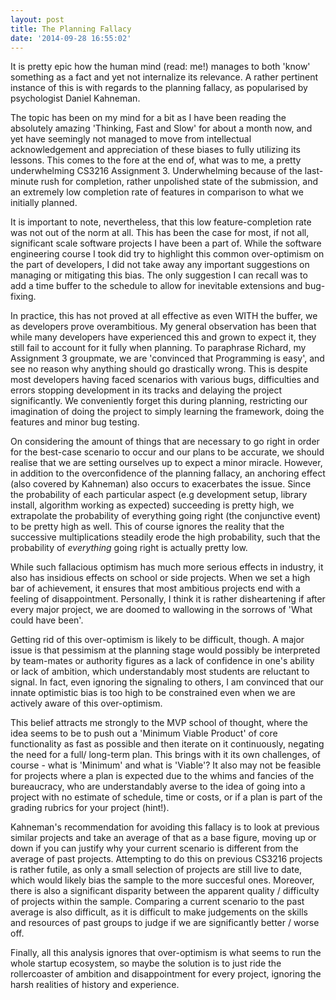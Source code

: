 ```yaml
---
layout: post
title: The Planning Fallacy
date: '2014-09-28 16:55:02'
---
```


It is pretty epic how the human mind (read: me!) manages to both 'know' something as a fact and yet not internalize its relevance. A rather pertinent instance of this is with regards to the planning fallacy, as popularised by psychologist Daniel Kahneman.

The topic has been on my mind for a bit as I have been reading the absolutely amazing 'Thinking, Fast and Slow' for about a month now, and yet have seemingly not managed to move from intellectual acknowledgement and appreciation of these biases to fully utilizing its lessons. This comes to the fore at the end of, what was to me, a pretty underwhelming CS3216 Assignment 3. Underwhelming because of the last-minute rush for completion, rather unpolished state of the submission, and an extremely low completion rate of features in comparison to what we initially planned.

It is important to note, nevertheless, that this low feature-completion rate was not out of the norm at all. This has been the case for most, if not all, significant scale software projects I have been a part of. While the software engineering course I took did try to highlight this common over-optimism on the part of developers, I did not take away any important suggestions on managing or mitigating this bias. The only suggestion I can recall was to add a time buffer to the schedule to allow for inevitable extensions and bug-fixing. 

In practice, this has not proved at all effective as even WITH the buffer, we as developers prove overambitious. My general observation has been that while many developers have experienced this and grown to expect it, they still fail to account for it fully when planning. To paraphrase Richard, my Assignment 3 groupmate, we are 'convinced that Programming is easy', and see no reason why anything should go drastically wrong. This is despite most developers having faced scenarios with various bugs, difficulties and errors stopping development in its tracks and delaying the project significantly. We conveniently forget this during planning, restricting our imagination of doing the project to simply learning the framework, doing the features and minor bug testing.

On considering the amount of things that are necessary to go right in order for the best-case scenario to occur and our plans to be accurate, we should realise that we are setting ourselves up to expect a minor miracle. However, in addition to the overconfidence of the planning fallacy, an anchoring effect (also covered by Kahneman) also occurs to exacerbates the issue. Since the probability of each particular aspect (e.g development setup, library install, algorithm working as expected) succeeding is pretty high, we extrapolate the probability of everything going right (the conjunctive event) to be pretty high as well. This of course ignores the reality that the successive multiplications steadily erode the high probability, such that the probability of _everything_ going right is actually pretty low.

While such fallacious optimism has much more serious effects in industry, it also has insidious effects on school or side projects. When we set a high bar of achievement, it ensures that most ambitious projects end with a feeling of disappointment. Personally, I think it is rather disheartening if after every major project, we are doomed to wallowing in the sorrows of 'What could have been'.

Getting rid of this over-optimism is likely to be difficult, though. A major issue is that pessimism at the planning stage would possibly be interpreted by team-mates or authority figures as a lack of confidence in one's ability or lack of ambition, which understandably most students are reluctant to signal. In fact, even ignoring the signaling to others, I am convinced that our innate optimistic bias is too high to be constrained even when we are actively aware of this over-optimism.

This belief attracts me strongly to the MVP school of thought, where the idea seems to be to push out a 'Minimum Viable Product' of core functionality as fast as possible and then iterate on it continuously, negating the need for a full/ long-term plan. This brings with it its own challenges, of course - what is 'Minimum' and what is 'Viable'? It also may not be feasible for projects where a plan is expected due to the whims and fancies of the bureaucracy, who are understandably averse to the idea of going into a project with no estimate of schedule, time or costs, or if a plan is part of the grading rubrics for your project (hint!).

Kahneman's recommendation for avoiding this fallacy is to look at previous similar projects and take an average of that as a base figure, moving up or down if you can justify why your current scenario is different from the average of past projects. Attempting to do this on previous CS3216 projects is rather futile, as only a small selection of projects are still live to date, which would likely bias the sample to the more succesful ones. Moreover, there is also a significant disparity between the apparent quality / difficulty of projects within the sample. Comparing a current scenario to the past average is also difficult, as it is difficult to make judgements on the skills and resources of past groups to judge if we are significantly better / worse off. 

Finally, all this analysis ignores that over-optimism is what seems to run the whole startup ecosystem, so maybe the solution is to just ride the rollercoaster of ambition and disappointment for every project, ignoring the harsh realities of history and experience.

